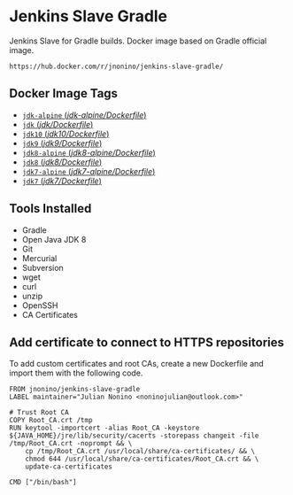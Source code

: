 # Jenkins Slave Gradle #

Jenkins Slave for Gradle builds. Docker image based on Gradle official image.

	https://hub.docker.com/r/jnonino/jenkins-slave-gradle/

## Docker Image Tags ##

-	[`jdk-alpine` (*jdk-alpine/Dockerfile*)](https://github.com/jnonino/jenkins-slave-gradle/blob/master/jdk-alpine/Dockerfile)
-	[`jdk` (*jdk/Dockerfile*)](https://github.com/jnonino/jenkins-slave-gradle/blob/master/jdk/Dockerfile)
-	[`jdk10` (*jdk10/Dockerfile*)](https://github.com/jnonino/jenkins-slave-gradle/blob/master/jdk10/Dockerfile)
-	[`jdk9` (*jdk9/Dockerfile*)](https://github.com/jnonino/jenkins-slave-gradle/blob/master/jdk9/Dockerfile)
-	[`jdk8-alpine` (*jdk8-alpine/Dockerfile*)](https://github.com/jnonino/jenkins-slave-gradle/blob/master/jdk8-alpine/Dockerfile)
-	[`jdk8` (*jdk8/Dockerfile*)](https://github.com/jnonino/jenkins-slave-gradle/blob/master/jdk8/Dockerfile)
-	[`jdk7-alpine` (*jdk7-alpine/Dockerfile*)](https://github.com/jnonino/jenkins-slave-gradle/blob/master/jdk7-alpine/Dockerfile)
-	[`jdk7` (*jdk7/Dockerfile*)](https://github.com/jnonino/jenkins-slave-gradle/blob/master/jdk7/Dockerfile)

## Tools Installed ##

- Gradle
- Open Java JDK 8
- Git
- Mercurial
- Subversion
- wget
- curl
- unzip
- OpenSSH
- CA Certificates

## Add certificate to connect to HTTPS repositories

To add custom certificates and root CAs, create a new Dockerfile and import them with the following code.

	FROM jnonino/jenkins-slave-gradle
	LABEL maintainer="Julian Nonino <noninojulian@outlook.com>"

	# Trust Root CA
	COPY Root_CA.crt /tmp
	RUN keytool -importcert -alias Root_CA -keystore ${JAVA_HOME}/jre/lib/security/cacerts -storepass changeit -file /tmp/Root_CA.crt -noprompt && \
		cp /tmp/Root_CA.crt /usr/local/share/ca-certificates/ && \
		chmod 644 /usr/local/share/ca-certificates/Root_CA.crt && \
		update-ca-certificates

	CMD ["/bin/bash"]
